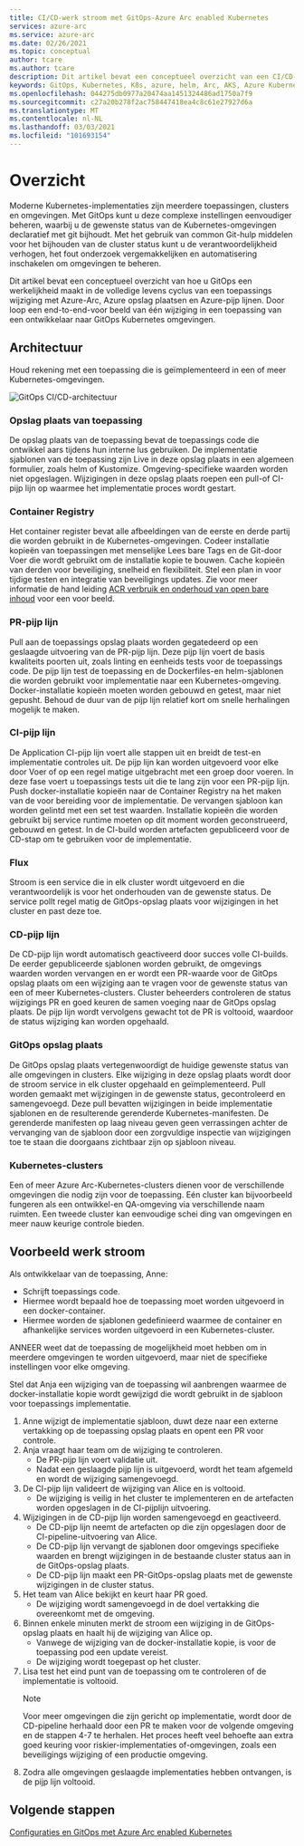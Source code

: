 ```yaml
---
title: CI/CD-werk stroom met GitOps-Azure Arc enabled Kubernetes
services: azure-arc
ms.service: azure-arc
ms.date: 02/26/2021
ms.topic: conceptual
author: tcare
ms.author: tcare
description: Dit artikel bevat een conceptueel overzicht van een CI/CD-werk stroom met behulp van GitOps
keywords: GitOps, Kubernetes, K8s, azure, helm, Arc, AKS, Azure Kubernetes service, containers, CI, CD, Azure DevOps
ms.openlocfilehash: 044275db0977a20474aa1451324486ad1750a7f9
ms.sourcegitcommit: c27a20b278f2ac758447418ea4c8c61e27927d6a
ms.translationtype: MT
ms.contentlocale: nl-NL
ms.lasthandoff: 03/03/2021
ms.locfileid: "101693154"
---
```

# <a name="overview"></a>Overzicht

Moderne Kubernetes-implementaties zijn meerdere toepassingen, clusters en omgevingen. Met GitOps kunt u deze complexe instellingen eenvoudiger beheren, waarbij u de gewenste status van de Kubernetes-omgevingen declaratief met git bijhoudt. Met het gebruik van common Git-hulp middelen voor het bijhouden van de cluster status kunt u de verantwoordelijkheid verhogen, het fout onderzoek vergemakkelijken en automatisering inschakelen om omgevingen te beheren.

Dit artikel bevat een conceptueel overzicht van hoe u GitOps een werkelijkheid maakt in de volledige levens cyclus van een toepassings wijziging met Azure-Arc, Azure opslag plaatsen en Azure-pijp lijnen. Door loop een end-to-end-voor beeld van één wijziging in een toepassing van een ontwikkelaar naar GitOps Kubernetes omgevingen.

## <a name="architecture"></a>Architectuur

Houd rekening met een toepassing die is geïmplementeerd in een of meer Kubernetes-omgevingen.

![GitOps CI/CD-architectuur](./media/gitops-arch.png)
### <a name="application-repo"></a>Opslag plaats van toepassing
De opslag plaats van de toepassing bevat de toepassings code die ontwikkel aars tijdens hun interne lus gebruiken. De implementatie sjablonen van de toepassing zijn Live in deze opslag plaats in een algemeen formulier, zoals helm of Kustomize. Omgeving-specifieke waarden worden niet opgeslagen. Wijzigingen in deze opslag plaats roepen een pull-of CI-pijp lijn op waarmee het implementatie proces wordt gestart.
### <a name="container-registry"></a>Container Registry
Het container register bevat alle afbeeldingen van de eerste en derde partij die worden gebruikt in de Kubernetes-omgevingen. Codeer installatie kopieën van toepassingen met menselijke Lees bare Tags en de Git-door Voer die wordt gebruikt om de installatie kopie te bouwen. Cache kopieën van derden voor beveiliging, snelheid en flexibiliteit. Stel een plan in voor tijdige testen en integratie van beveiligings updates. Zie voor meer informatie de hand leiding [ACR verbruik en onderhoud van open bare inhoud](https://docs.microsoft.com/azure/container-registry/tasks-consume-public-content) voor een voor beeld.
### <a name="pr-pipeline"></a>PR-pijp lijn
Pull aan de toepassings opslag plaats worden gegatedeerd op een geslaagde uitvoering van de PR-pijp lijn. Deze pijp lijn voert de basis kwaliteits poorten uit, zoals linting en eenheids tests voor de toepassings code. De pijp lijn test de toepassing en de Dockerfiles-en helm-sjablonen die worden gebruikt voor implementatie naar een Kubernetes-omgeving. Docker-installatie kopieën moeten worden gebouwd en getest, maar niet gepusht. Behoud de duur van de pijp lijn relatief kort om snelle herhalingen mogelijk te maken.
### <a name="ci-pipeline"></a>CI-pijp lijn
De Application CI-pijp lijn voert alle stappen uit en breidt de test-en implementatie controles uit. De pijp lijn kan worden uitgevoerd voor elke door Voer of op een regel matige uitgebracht met een groep door voeren. In deze fase voert u toepassings tests uit die te lang zijn voor een PR-pijp lijn. Push docker-installatie kopieën naar de Container Registry na het maken van de voor bereiding voor de implementatie. De vervangen sjabloon kan worden gelintd met een set test waarden. Installatie kopieën die worden gebruikt bij service runtime moeten op dit moment worden geconstrueerd, gebouwd en getest. In de CI-build worden artefacten gepubliceerd voor de CD-stap om te gebruiken voor de implementatie.
### <a name="flux"></a>Flux
Stroom is een service die in elk cluster wordt uitgevoerd en die verantwoordelijk is voor het onderhouden van de gewenste status. De service pollt regel matig de GitOps-opslag plaats voor wijzigingen in het cluster en past deze toe.
### <a name="cd-pipeline"></a>CD-pijp lijn
De CD-pijp lijn wordt automatisch geactiveerd door succes volle CI-builds. De eerder gepubliceerde sjablonen worden gebruikt, de omgevings waarden worden vervangen en er wordt een PR-waarde voor de GitOps opslag plaats om een wijziging aan te vragen voor de gewenste status van een of meer Kubernetes-clusters. Cluster beheerders controleren de status wijzigings PR en goed keuren de samen voeging naar de GitOps opslag plaats. De pijp lijn wordt vervolgens gewacht tot de PR is voltooid, waardoor de status wijziging kan worden opgehaald.
### <a name="gitops-repo"></a>GitOps opslag plaats
De GitOps opslag plaats vertegenwoordigt de huidige gewenste status van alle omgevingen in clusters. Elke wijziging in deze opslag plaats wordt door de stroom service in elk cluster opgehaald en geïmplementeerd. Pull worden gemaakt met wijzigingen in de gewenste status, gecontroleerd en samengevoegd. Deze pull bevatten wijzigingen in beide implementatie sjablonen en de resulterende gerenderde Kubernetes-manifesten. De gerenderde manifesten op laag niveau geven geen verrassingen achter de vervanging van de sjabloon door een zorgvuldige inspectie van wijzigingen toe te staan die doorgaans zichtbaar zijn op sjabloon niveau.
### <a name="kubernetes-clusters"></a>Kubernetes-clusters
Een of meer Azure Arc-Kubernetes-clusters dienen voor de verschillende omgevingen die nodig zijn voor de toepassing. Eén cluster kan bijvoorbeeld fungeren als een ontwikkel-en QA-omgeving via verschillende naam ruimten. Een tweede cluster kan eenvoudige schei ding van omgevingen en meer nauw keurige controle bieden.
## <a name="example-workflow"></a>Voorbeeld werk stroom
Als ontwikkelaar van de toepassing, Anne:
* Schrijft toepassings code.
* Hiermee wordt bepaald hoe de toepassing moet worden uitgevoerd in een docker-container.
* Hiermee worden de sjablonen gedefinieerd waarmee de container en afhankelijke services worden uitgevoerd in een Kubernetes-cluster.

ANNEER weet dat de toepassing de mogelijkheid moet hebben om in meerdere omgevingen te worden uitgevoerd, maar niet de specifieke instellingen voor elke omgeving.

Stel dat Anja een wijziging van de toepassing wil aanbrengen waarmee de docker-installatie kopie wordt gewijzigd die wordt gebruikt in de sjabloon voor toepassings implementatie.

1. Anne wijzigt de implementatie sjabloon, duwt deze naar een externe vertakking op de toepassing opslag plaats en opent een PR voor controle.
2. Anja vraagt haar team om de wijziging te controleren.
    * De PR-pijp lijn voert validatie uit.
    * Nadat een geslaagde pijp lijn is uitgevoerd, wordt het team afgemeld en wordt de wijziging samengevoegd.
3. De CI-pijp lijn valideert de wijziging van Alice en is voltooid.
    * De wijziging is veilig in het cluster te implementeren en de artefacten worden opgeslagen in de CI-pijplijn uitvoering.
4. Wijzigingen in de CD-pijp lijn worden samengevoegd en geactiveerd.
    * De CD-pijp lijn neemt de artefacten op die zijn opgeslagen door de CI-pipeline-uitvoering van Alice.
    * De CD-pijp lijn vervangt de sjablonen door omgevings specifieke waarden en brengt wijzigingen in de bestaande cluster status aan in de GitOps-opslag plaats.
    * De CD-pijp lijn maakt een PR-GitOps-opslag plaats met de gewenste wijzigingen in de cluster status.
5. Het team van Alice bekijkt en keurt haar PR goed.
    * De wijziging wordt samengevoegd in de doel vertakking die overeenkomt met de omgeving.
6. Binnen enkele minuten merkt de stroom een wijziging in de GitOps-opslag plaats en haalt hij de wijziging van Alice op.
    * Vanwege de wijziging van de docker-installatie kopie, is voor de toepassing pod een update vereist.
    * De wijziging wordt toegepast op het cluster.
7. Lisa test het eind punt van de toepassing om te controleren of de implementatie is voltooid.
   > [!NOTE]
   > Voor meer omgevingen die zijn gericht op implementatie, wordt door de CD-pipeline herhaald door een PR te maken voor de volgende omgeving en de stappen 4-7 te herhalen. Het proces heeft veel behoefte aan extra goed keuring voor riskier-implementaties of-omgevingen, zoals een beveiligings wijziging of een productie omgeving.
8.  Zodra alle omgevingen geslaagde implementaties hebben ontvangen, is de pijp lijn voltooid.

## <a name="next-steps"></a>Volgende stappen
[Configuraties en GitOps met Azure Arc enabled Kubernetes](./conceptual-configurations.md)

